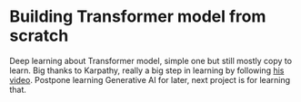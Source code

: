 # Building Transformer model from scratch
Deep learning about Transformer model, simple one but still mostly copy to learn. Big thanks to Karpathy, really a big step in learning by following [his video](https://www.youtube.com/watch?v=kCc8FmEb1nY&t=1441s). Postpone learning Generative AI for later, next project is for learning that.
